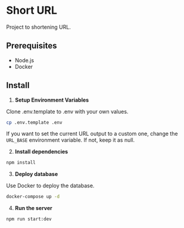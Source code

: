# Short URL
Project to shortening URL.

## Prerequisites

- Node.js
- Docker

## Install
1. **Setup Environment Variables**

Clone .env.template to .env with your own values.

```bash
cp .env.template .env
```

If you want to set the current URL output to a custom one, change the `URL_BASE` environment variable. If not, keep it as null.

2. **Install dependencies**
```bash
npm install
```

3. **Deploy database**

Use Docker to deploy the database.
```bash
docker-compose up -d
```

4. **Run the server**

```bash
npm run start:dev
```
